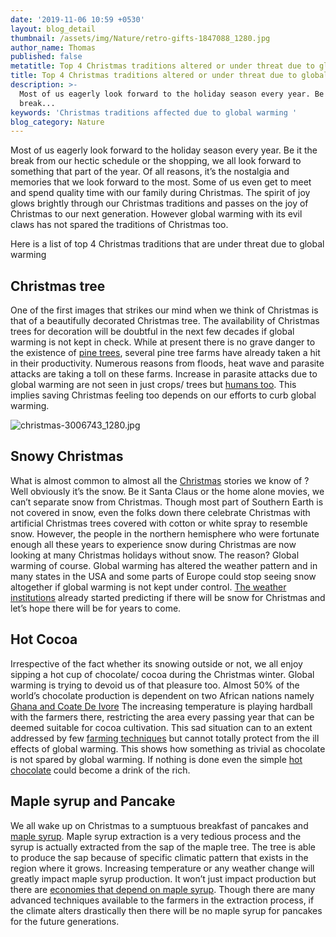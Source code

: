 ```yaml
---
date: '2019-11-06 10:59 +0530'
layout: blog_detail
thumbnail: /assets/img/Nature/retro-gifts-1847088_1280.jpg
author_name: Thomas
published: false
metatitle: Top 4 Christmas traditions altered or under threat due to global warming -Toknowisgood
title: Top 4 Christmas traditions altered or under threat due to global warming
description: >-
  Most of us eagerly look forward to the holiday season every year. Be it the
  break...
keywords: 'Christmas traditions affected due to global warming '
blog_category: Nature
---
```

Most of us eagerly look forward to the holiday season every year. Be it the break from our hectic schedule or the shopping, we all look forward to something that part of the year. Of all reasons, it’s the nostalgia and memories that we look forward to the most. Some of us even get to meet and spend quality time with our family during Christmas. The spirit of joy glows brightly through our Christmas traditions and passes on the joy of Christmas to our next generation. However global warming with its evil claws has not spared the traditions of Christmas too. 

Here is a list of top 4 Christmas traditions that are under threat due to global warming

## Christmas tree
One of the first images that strikes our mind when we think of Christmas is that of a beautifully decorated Christmas tree. The availability of Christmas trees for decoration will be doubtful in the next few decades if global warming is not kept in check. While at present there is no grave danger to the existence of [pine trees](https://www.toknowisgood.com/2019/09/26/did-you-know-these-facts-about-conifers.html), several pine tree farms have already taken a hit in their productivity. Numerous reasons from floods, heat wave and parasite attacks are taking a toll on these farms. Increase in parasite attacks due to global warming are not seen in just crops/ trees but [humans too](https://www.toknowisgood.com/2019/08/10/top-4-diseases-that-are-on-the-rise-due-to-global-warming.html). This implies saving Christmas feeling too depends on our efforts to curb global warming.

![christmas-3006743_1280.jpg]({{site.baseurl}}/assets/img/Nature/christmas-3006743_1280.jpg)


## Snowy Christmas
What is almost common to almost all the [Christmas](https://americanliterature.com/christmas) stories we know of ? Well obviously it’s the snow. 
Be it Santa Claus or the home alone movies, we can’t separate snow from Christmas. Though most part of Southern Earth is not covered in snow, even the folks down there celebrate Christmas with artificial Christmas trees covered with cotton or white spray to resemble snow. However, the people in the northern hemisphere who were fortunate enough all these years to experience snow during Christmas are now looking at many Christmas holidays without snow. The reason? Global warming of course. Global warming has altered the weather pattern and in many states in the USA and some parts of Europe could stop seeing snow altogether if global warming is not kept under control. [The weather institutions](https://www.climate.gov/news-features/featured-images/are-you-dreaming-white-christmashave) already started predicting if there will be snow for Christmas and let’s hope there will be for years to come.

## Hot Cocoa
Irrespective of the fact whether its snowing outside or not, we all enjoy sipping a hot cup of chocolate/ cocoa during the Christmas winter. Global warming is trying to devoid us of that pleasure too. Almost 50% of the world’s chocolate production is dependent on two African nations namely [Ghana and Coate De Ivore](https://www.eenews.net/assets/2011/10/03/document_cw_01.pdf) The increasing temperature is playing hardball with the farmers there, restricting the area every passing year that can be deemed suitable for cocoa cultivation. This sad situation can to an extent addressed by few [farming techniques](https://www.toknowisgood.com/2019/10/30/top-4-technologies-that-will-help-farmers-fight-global-warming.html) but cannot totally protect from the ill effects of global warming. This shows how something as trivial as chocolate is not spared by global warming. If nothing is done even the simple [hot chocolate](https://www.scientificamerican.com/article/climate-change-could-melt-chocolate-production/) could become a drink of the rich.

## Maple syrup and Pancake
We all wake up on Christmas to a sumptuous breakfast of pancakes and [maple syrup](https://en.wikipedia.org/wiki/Maple_syrup). Maple syrup extraction is a very tedious process and the syrup is actually extracted from the sap of the maple tree. The tree is able to produce the sap because of specific climatic pattern that exists in the region where it grows. Increasing temperature or any weather change will greatly impact maple syrup production. It won’t  just impact production but there are [economies that depend on maple syrup](https://www.forbes.com/sites/nicolerasul/2019/02/28/on-the-eve-of-maple-syrup-season-a-snapshot-of-the-growing-american-market/#144176233b0e). Though there are many advanced techniques available to the farmers in the extraction process, if the climate alters drastically then there will be no maple syrup for pancakes for the future generations.




